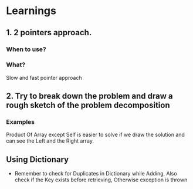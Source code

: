 ﻿# Learnings

## 1. 2 pointers approach. 

### When to use?

### What?
Slow and fast pointer approach

## 2. Try to break down the problem and draw a rough sketch of the problem decomposition
### Examples
Product Of Array except Self is easier to solve if we draw the solution and can see the Left and the Right array.

## Using Dictionary

* Remember to check for Duplicates in Dictionary while Adding, Also check if the Key exists before retrieving,
 Otherwise exception is thrown
